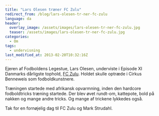 ```yaml
---
title: "Lars Olesen træner FC Zulu"
redirect_from: /blog/lars-olesen-tr-ner-fc-zulu
language: da
header:
  overlay_image: /assets/images/lars-olesen-tr-ner-fc-zulu.jpg
  teaser: /assets/images/lars-olesen-tr-ner-fc-zulu.jpg
categories:
  - Om
tags:
  - undervisning
last_modified_at: 2013-02-20T10:32:16Z
---
```


Ejeren af Fodboldens Legestue, Lars Olesen, underviste i Episode XI Danmarks dårligste tophold, [FC Zulu](http://fcz.dk/). Holdet skulle optræde i Cirkus Benneweis som fodboldkunstnere.

Træningen startede med afrikansk opvarmning, inden den hardcore fodboldtricks træning startede. Der blev øvet rundt-om, kattepote, bold på nakken og mange andre tricks. Og mange af trickene lykkedes også.

Tak for en fornøjelig dag til FC Zulu og Mark Strudahl.
